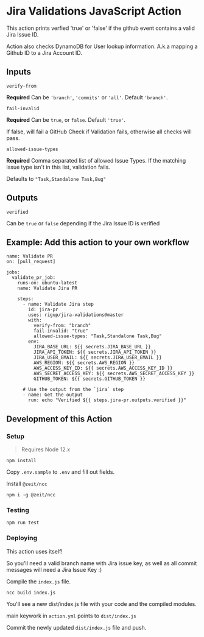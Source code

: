 # Jira Validations JavaScript Action

This action prints verfied 'true' or 'false' if the github event contains a valid Jira Issue ID.

Action also checks DynamoDB for User lookup information. A.k.a mapping a Github ID to a Jira Account ID.

## Inputs

`verify-from`

**Required** Can be `'branch'`, `'commits'` or `'all'`. Default `'branch'`.

`fail-invalid`

**Required** Can be `true`, or `false`. Default `'true'`.

If false, will fail a GitHub Check if Validation fails, otherwise all checks will pass.

`allowed-issue-types`

**Required** Comma separated list of allowed Issue Types. If the matching issue type isn't in this list, validation fails.

Defaults to `"Task,Standalone Task,Bug"`

## Outputs

`verified`

Can be `true` or `false` depending if the Jira Issue ID is verified

## Example: Add this action to your own workflow

```
name: Validate PR
on: [pull_request]

jobs:
  validate_pr_job:
    runs-on: ubuntu-latest
    name: Validate Jira PR

    steps:
      - name: Validate Jira step
        id: jira-pr
        uses: rigup/jira-validations@master
        with:
          verify-from: "branch"
          fail-invalid: "true"
          allowed-issue-types: "Task,Standalone Task,Bug"
        env:
          JIRA_BASE_URL: ${{ secrets.JIRA_BASE_URL }}
          JIRA_API_TOKEN: ${{ secrets.JIRA_API_TOKEN }}
          JIRA_USER_EMAIL: ${{ secrets.JIRA_USER_EMAIL }}
          AWS_REGION: ${{ secrets.AWS_REGION }}
          AWS_ACCESS_KEY_ID: ${{ secrets.AWS_ACCESS_KEY_ID }}
          AWS_SECRET_ACCESS_KEY: ${{ secrets.AWS_SECRET_ACCESS_KEY }}
          GITHUB_TOKEN: ${{ secrets.GITHUB_TOKEN }}

      # Use the output from the `jira` step
      - name: Get the output
        run: echo "Verified ${{ steps.jira-pr.outputs.verified }}"

```

## Development of this Action

### Setup

> Requires Node 12.x

```
npm install
```

Copy `.env.sample` to `.env` and fill out fields.

Install `@zeit/ncc`

```
npm i -g @zeit/ncc
```

### Testing

```
npm run test
```

### Deploying

This action uses itself!

So you'll need a valid branch name with Jira issue key, as well as all commit messages will need a Jira Issue Key :)

Compile the `index.js` file.

```
ncc build index.js
```

You'll see a new dist/index.js file with your code and the compiled modules.

main keywork in `action.yml` points to `dist/index.js`

Commit the newly updated `dist/index.js` file and push.
